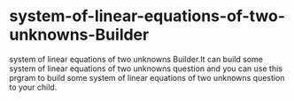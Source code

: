 # system-of-linear-equations-of-two-unknowns-Builder
system of linear equations of two unknowns Builder.It can build some system of linear equations of two unknowns question and you can use this prgram to build some system of linear equations of two unknowns question to your child.